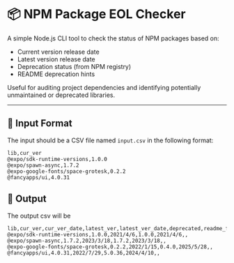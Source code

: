 # 📦 NPM Package EOL Checker

A simple Node.js CLI tool to check the status of NPM packages based on:

- Current version release date
- Latest version release date
- Deprecation status (from NPM registry)
- README deprecation hints

Useful for auditing project dependencies and identifying potentially unmaintained or deprecated libraries.

---

## 📂 Input Format

The input should be a CSV file named `input.csv` in the following format:

```csv
lib,cur_ver
@expo/sdk-runtime-versions,1.0.0
@expo/spawn-async,1.7.2
@expo-google-fonts/space-grotesk,0.2.2
@fancyapps/ui,4.0.31
```

## 📂 Output

The output csv will be

```csv
lib,cur_ver,cur_ver_date,latest_ver,latest_ver_date,deprecated,readme_flag
@expo/sdk-runtime-versions,1.0.0,2021/4/6,1.0.0,2021/4/6,,
@expo/spawn-async,1.7.2,2023/3/18,1.7.2,2023/3/18,,
@expo-google-fonts/space-grotesk,0.2.2,2022/1/15,0.4.0,2025/5/28,,
@fancyapps/ui,4.0.31,2022/7/29,5.0.36,2024/4/10,,
```